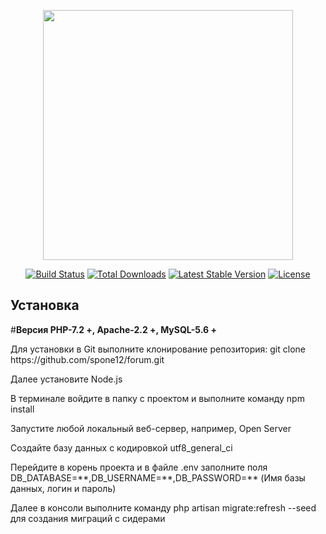 <p align="center"><img src="https://res.cloudinary.com/dtfbvvkyp/image/upload/v1566331377/laravel-logolockup-cmyk-red.svg" width="400"></p>

<p align="center">
<a href="https://travis-ci.org/laravel/framework"><img src="https://travis-ci.org/laravel/framework.svg" alt="Build Status"></a>
<a href="https://packagist.org/packages/laravel/framework"><img src="https://poser.pugx.org/laravel/framework/d/total.svg" alt="Total Downloads"></a>
<a href="https://packagist.org/packages/laravel/framework"><img src="https://poser.pugx.org/laravel/framework/v/stable.svg" alt="Latest Stable Version"></a>
<a href="https://packagist.org/packages/laravel/framework"><img src="https://poser.pugx.org/laravel/framework/license.svg" alt="License"></a>
</p>

## Установка
#<b>Версия PHP-7.2 +, Apache-2.2 +, MySQL-5.6 +</b>

<p>Для установки в Git выполните клонирование репозитория: git clone https://github.com/spone12/forum.git</p>

<p>Далее установите Node.js</p>

<p>В терминале войдите в папку с проектом и выполните команду npm install</p>

<p>Запустите любой локальный веб-сервер, например, Open Server</p>

<p>Создайте базу данных с кодировкой utf8_general_ci</p>

<p>Перейдите в корень проекта и в файле .env заполните поля DB_DATABASE=**,DB_USERNAME=**,DB_PASSWORD=** (Имя базы данных, логин и пароль)</p>

<p>Далее в консоли выполните команду php artisan migrate:refresh --seed для создания миграций с сидерами</p>
